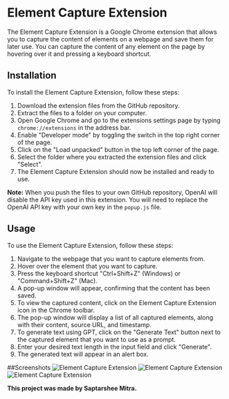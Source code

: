# Element Capture Extension

The Element Capture Extension is a Google Chrome extension that allows you to capture the content of elements on a webpage and save them for later use. You can capture the content of any element on the page by hovering over it and pressing a keyboard shortcut.

## Installation

To install the Element Capture Extension, follow these steps:

1. Download the extension files from the GitHub repository.
2. Extract the files to a folder on your computer.
3. Open Google Chrome and go to the extensions settings page by typing `chrome://extensions` in the address bar.
4. Enable "Developer mode" by toggling the switch in the top right corner of the page.
5. Click on the "Load unpacked" button in the top left corner of the page.
6. Select the folder where you extracted the extension files and click "Select".
7. The Element Capture Extension should now be installed and ready to use.

**Note:** When you push the files to your own GitHub repository, OpenAI will disable the API key used in this extension. You will need to replace the OpenAI API key with your own key in the `popup.js` file.

## Usage

To use the Element Capture Extension, follow these steps:

1. Navigate to the webpage that you want to capture elements from.
2. Hover over the element that you want to capture.
3. Press the keyboard shortcut "Ctrl+Shift+Z" (Windows) or "Command+Shift+Z" (Mac).
4. A pop-up window will appear, confirming that the content has been saved.
5. To view the captured content, click on the Element Capture Extension icon in the Chrome toolbar.
6. The pop-up window will display a list of all captured elements, along with their content, source URL, and timestamp.
7. To generate text using GPT, click on the "Generate Text" button next to the captured element that you want to use as a prompt.
8. Enter your desired text length in the input field and click "Generate".
9. The generated text will appear in an alert box.

##Screenshots
![Element Capture Extension]([https://github.com/saptarsheemitra/chrome-extension-capture/blob/main/assets/icon128.png](https://github.com/saptarsheemitra/chrome-extension-capture/blob/main/screenshots/Screenshot1.png))
![Element Capture Extension]([https://github.com/saptarsheemitra/chrome-extension-capture/blob/main/assets/icon128.png](https://github.com/saptarsheemitra/chrome-extension-capture/blob/main/screenshots/Screenshot0.png))
![Element Capture Extension]([https://github.com/saptarsheemitra/chrome-extension-capture/blob/main/assets/icon128.png](https://github.com/saptarsheemitra/chrome-extension-capture/blob/main/screenshots/Screenshot2.png))

**This project was made by Saptarshee Mitra.**
